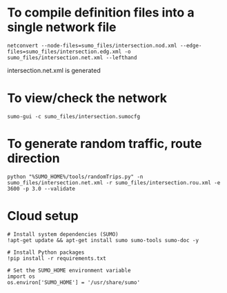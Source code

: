 # To compile definition files into a single network file
```
netconvert --node-files=sumo_files/intersection.nod.xml --edge-files=sumo_files/intersection.edg.xml -o sumo_files/intersection.net.xml --lefthand
```
intersection.net.xml is generated

# To view/check the network
```
sumo-gui -c sumo_files/intersection.sumocfg
```
# To generate random traffic, route direction
```
python "%SUMO_HOME%/tools/randomTrips.py" -n sumo_files/intersection.net.xml -r sumo_files/intersection.rou.xml -e 3600 -p 3.0 --validate
```


# Cloud setup
```
# Install system dependencies (SUMO)
!apt-get update && apt-get install sumo sumo-tools sumo-doc -y

# Install Python packages
!pip install -r requirements.txt

# Set the SUMO_HOME environment variable
import os
os.environ['SUMO_HOME'] = '/usr/share/sumo'
```